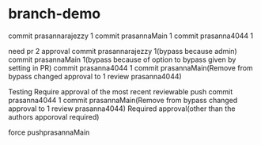 
# branch-demo
commit prasannarajezzy 1 
commit prasannaMain 1
commit prasanna4044 1

need pr 2 approval
commit prasannarajezzy 1(bypass because admin)
commit prasannaMain 1(bypass because of option to bypass given by setting in PR)
commit prasanna4044 1
commit prasannaMain(Remove from bypass changed approval to 1 review prasanna4044)

Testing Require approval of the most recent reviewable push
commit prasanna4044 1
commit prasannaMain(Remove from bypass changed approval to 1 review prasanna4044)
Required approval(other than the authors apporoval required)


force pushprasannaMain





